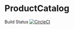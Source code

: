 # ProductCatalog
Build Status
[![CircleCI](https://circleci.com/gh/fueled-by-matcha/ProductCatalog.svg?style=svg)](https://circleci.com/gh/fueled-by-matcha/ProductCatalog)

